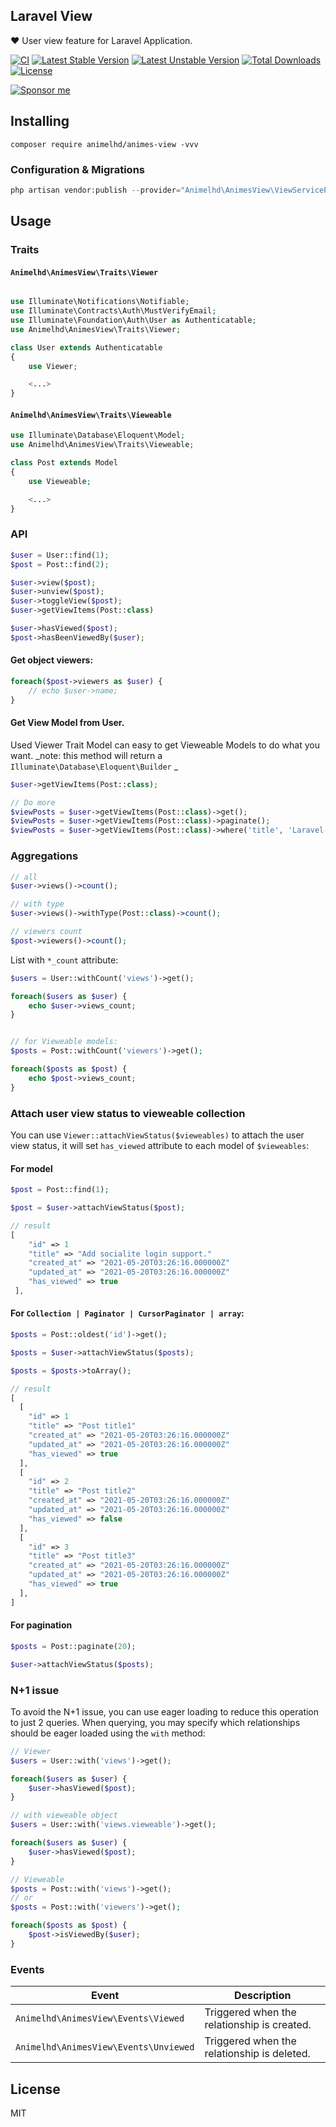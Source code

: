 ## Laravel View

❤️ User view feature for Laravel Application.

[![CI](https://github.com/overtrue/laravel-view/workflows/CI/badge.svg)](https://github.com/overtrue/laravel-view/actions)
[![Latest Stable Version](https://poser.pugx.org/overtrue/laravel-view/v/stable.svg)](https://packagist.org/packages/overtrue/laravel-view)
[![Latest Unstable Version](https://poser.pugx.org/overtrue/laravel-view/v/unstable.svg)](https://packagist.org/packages/overtrue/laravel-view)
[![Total Downloads](https://poser.pugx.org/overtrue/laravel-view/downloads)](https://packagist.org/packages/overtrue/laravel-view)
[![License](https://poser.pugx.org/overtrue/laravel-view/license)](https://packagist.org/packages/overtrue/laravel-view)

[![Sponsor me](https://github.com/overtrue/overtrue/blob/master/sponsor-me-button-s.svg?raw=true)](https://github.com/sponsors/overtrue)

## Installing

```shell
composer require animelhd/animes-view -vvv
```

### Configuration & Migrations

```php
php artisan vendor:publish --provider="Animelhd\AnimesView\ViewServiceProvider"
```

## Usage

### Traits

#### `Animelhd\AnimesView\Traits\Viewer`

```php

use Illuminate\Notifications\Notifiable;
use Illuminate\Contracts\Auth\MustVerifyEmail;
use Illuminate\Foundation\Auth\User as Authenticatable;
use Animelhd\AnimesView\Traits\Viewer;

class User extends Authenticatable
{
    use Viewer;

    <...>
}
```

#### `Animelhd\AnimesView\Traits\Vieweable`

```php
use Illuminate\Database\Eloquent\Model;
use Animelhd\AnimesView\Traits\Vieweable;

class Post extends Model
{
    use Vieweable;

    <...>
}
```

### API

```php
$user = User::find(1);
$post = Post::find(2);

$user->view($post);
$user->unview($post);
$user->toggleView($post);
$user->getViewItems(Post::class)

$user->hasViewed($post);
$post->hasBeenViewedBy($user);
```

#### Get object viewers:

```php
foreach($post->viewers as $user) {
    // echo $user->name;
}
```

#### Get View Model from User.

Used Viewer Trait Model can easy to get Vieweable Models to do what you want.
_note: this method will return a `Illuminate\Database\Eloquent\Builder` _

```php
$user->getViewItems(Post::class);

// Do more
$viewPosts = $user->getViewItems(Post::class)->get();
$viewPosts = $user->getViewItems(Post::class)->paginate();
$viewPosts = $user->getViewItems(Post::class)->where('title', 'Laravel-View')->get();
```

### Aggregations

```php
// all
$user->views()->count();

// with type
$user->views()->withType(Post::class)->count();

// viewers count
$post->viewers()->count();
```

List with `*_count` attribute:

```php
$users = User::withCount('views')->get();

foreach($users as $user) {
    echo $user->views_count;
}


// for Vieweable models:
$posts = Post::withCount('viewers')->get();

foreach($posts as $post) {
    echo $post->views_count;
}
```

### Attach user view status to vieweable collection

You can use `Viewer::attachViewStatus($vieweables)` to attach the user view status, it will set `has_viewed` attribute to each model of `$vieweables`:

#### For model

```php
$post = Post::find(1);

$post = $user->attachViewStatus($post);

// result
[
    "id" => 1
    "title" => "Add socialite login support."
    "created_at" => "2021-05-20T03:26:16.000000Z"
    "updated_at" => "2021-05-20T03:26:16.000000Z"
    "has_viewed" => true
 ],
```

#### For `Collection | Paginator | CursorPaginator | array`:

```php
$posts = Post::oldest('id')->get();

$posts = $user->attachViewStatus($posts);

$posts = $posts->toArray();

// result
[
  [
    "id" => 1
    "title" => "Post title1"
    "created_at" => "2021-05-20T03:26:16.000000Z"
    "updated_at" => "2021-05-20T03:26:16.000000Z"
    "has_viewed" => true
  ],
  [
    "id" => 2
    "title" => "Post title2"
    "created_at" => "2021-05-20T03:26:16.000000Z"
    "updated_at" => "2021-05-20T03:26:16.000000Z"
    "has_viewed" => false
  ],
  [
    "id" => 3
    "title" => "Post title3"
    "created_at" => "2021-05-20T03:26:16.000000Z"
    "updated_at" => "2021-05-20T03:26:16.000000Z"
    "has_viewed" => true
  ],
]
```

#### For pagination

```php
$posts = Post::paginate(20);

$user->attachViewStatus($posts);
```

### N+1 issue

To avoid the N+1 issue, you can use eager loading to reduce this operation to just 2 queries. When querying, you may specify which relationships should be eager loaded using the `with` method:

```php
// Viewer
$users = User::with('views')->get();

foreach($users as $user) {
    $user->hasViewed($post);
}

// with vieweable object
$users = User::with('views.vieweable')->get();

foreach($users as $user) {
    $user->hasViewed($post);
}

// Vieweable
$posts = Post::with('views')->get();
// or
$posts = Post::with('viewers')->get();

foreach($posts as $post) {
    $post->isViewedBy($user);
}
```

### Events

| **Event**                                     | **Description**                             |
| --------------------------------------------- | ------------------------------------------- |
| `Animelhd\AnimesView\Events\Viewed`   | Triggered when the relationship is created. |
| `Animelhd\AnimesView\Events\Unviewed` | Triggered when the relationship is deleted. |

## License

MIT
